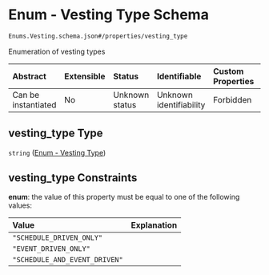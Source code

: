 # Enum - Vesting Type Schema

```txt
Enums.Vesting.schema.json#/properties/vesting_type
```

Enumeration of vesting types

| Abstract            | Extensible | Status         | Identifiable            | Custom Properties | Additional Properties | Access Restrictions | Defined In                                                                            |
| :------------------ | :--------- | :------------- | :---------------------- | :---------------- | :-------------------- | :------------------ | :------------------------------------------------------------------------------------ |
| Can be instantiated | No         | Unknown status | Unknown identifiability | Forbidden         | Allowed               | none                | [Vesting.schema.json*](../../schema/types/Vesting.schema.json "open original schema") |

## vesting_type Type

`string` ([Enum - Vesting Type](vesting-1-properties-enum---vesting-type.md))

## vesting_type Constraints

**enum**: the value of this property must be equal to one of the following values:

| Value                         | Explanation |
| :---------------------------- | :---------- |
| `"SCHEDULE_DRIVEN_ONLY"`      |             |
| `"EVENT_DRIVEN_ONLY"`         |             |
| `"SCHEDULE_AND_EVENT_DRIVEN"` |             |
